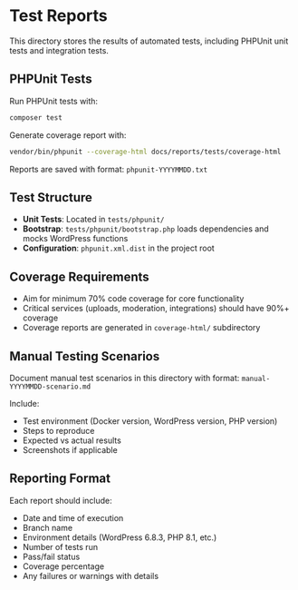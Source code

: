 # Test Reports

This directory stores the results of automated tests, including PHPUnit unit tests and integration tests.

## PHPUnit Tests

Run PHPUnit tests with:
```bash
composer test
```

Generate coverage report with:
```bash
vendor/bin/phpunit --coverage-html docs/reports/tests/coverage-html
```

Reports are saved with format: `phpunit-YYYYMMDD.txt`

## Test Structure

- **Unit Tests**: Located in `tests/phpunit/`
- **Bootstrap**: `tests/phpunit/bootstrap.php` loads dependencies and mocks WordPress functions
- **Configuration**: `phpunit.xml.dist` in the project root

## Coverage Requirements

- Aim for minimum 70% code coverage for core functionality
- Critical services (uploads, moderation, integrations) should have 90%+ coverage
- Coverage reports are generated in `coverage-html/` subdirectory

## Manual Testing Scenarios

Document manual test scenarios in this directory with format: `manual-YYYYMMDD-scenario.md`

Include:
- Test environment (Docker version, WordPress version, PHP version)
- Steps to reproduce
- Expected vs actual results
- Screenshots if applicable

## Reporting Format

Each report should include:
- Date and time of execution
- Branch name
- Environment details (WordPress 6.8.3, PHP 8.1, etc.)
- Number of tests run
- Pass/fail status
- Coverage percentage
- Any failures or warnings with details
